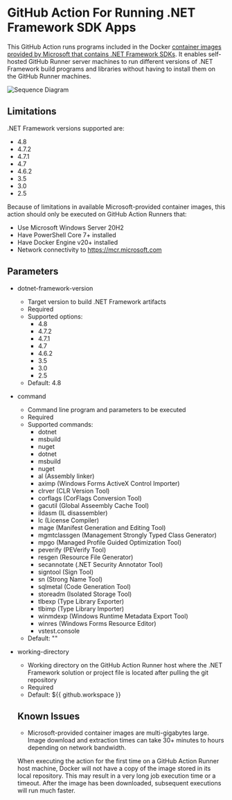 # GitHub Action For Running .NET Framework SDK Apps

This GitHub Action runs programs included in the Docker [container images provided by Microsoft that contains .NET Framework SDKs](https://hub.docker.com/_/microsoft-dotnet-framework-sdk/).  It enables self-hosted GitHub Runner server machines to run different versions of .NET Framework build programs and libraries without having to install them on the GitHub Runner machines.

![Sequence Diagram](../assets/containerized-github-action-seq-diag.png?raw=true)

## Limitations

.NET Framework versions supported are:

* 4.8
* 4.7.2
* 4.7.1
* 4.7
* 4.6.2
* 3.5
* 3.0
* 2.5

Because of limitations in available Microsoft-provided container images, this action should only be executed on GitHub Action Runners that:

* Use Microsoft Windows Server 20H2
* Have PowerShell Core 7+ installed
* Have Docker Engine v20+ installed
* Network connectivity to https://mcr.microsoft.com

## Parameters

* dotnet-framework-version
  * Target version to build .NET Framework artifacts
  * Required
  * Supported options:
    * 4.8
    * 4.7.2
    * 4.7.1
    * 4.7
    * 4.6.2
    * 3.5
    * 3.0
    * 2.5
  * Default: 4.8
* command
  * Command line program and parameters to be executed
  * Required
  * Supported commands:
    - dotnet
    - msbuild
    - nuget
    - dotnet
    - msbuild
    - nuget
    - al (Assembly linker)
    - aximp (Windows Forms ActiveX Control Importer)
    - clrver (CLR Version Tool)
    - corflags (CorFlags Conversion Tool)
    - gacutil (Global Asseembly Cache Tool)
    - ildasm (IL disassembler)
    - lc (License Compiler)
    - mage (Manifest Generation and Editing Tool)
    - mgmtclassgen (Management Strongly Typed Class Generator)
    - mpgo (Managed Profile Guided Optimization Tool)
    - peverify (PEVerify Tool)
    - resgen (Resource File Generator)
    - secannotate (.NET Security Annotator Tool)
    - signtool (Sign Tool)
    - sn (Strong Name Tool)
    - sqlmetal (Code Generation Tool)
    - storeadm (Isolated Storage Tool)
    - tlbexp (Type Library Exporter)
    - tlbimp (Type Library Importer)
    - winmdexp (Windows Runtime Metadata Export Tool)
    - winres (Windows Forms Resource Editor)
    - vstest.console
  * Default: ""
* working-directory
  * Working directory on the GitHub Action Runner host where the .NET Framework solution or project file is located after pulling the git repository
  * Required
  * Default: ${{ github.workspace }}

  ## Known Issues

  * Microsoft-provided container images are multi-gigabytes large. Image download and extraction times can take 30+ minutes to hours depending on network bandwidth.  
  
  When executing the action for the first time on a GitHub Action Runner host machine, Docker will not have a copy of the image stored in its local repository.  This may result in a very long job execution time or a timeout.  After the image has been downloaded, subsequent executions will run much faster.
